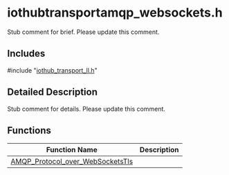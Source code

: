 # iothubtransportamqp_websockets.h 

Stub comment for brief. Please update this comment.

## Includes

\#include "[iothub_transport_ll.h](iot-c-ref-iothub-transport-ll-h.md)"  

## Detailed Description

Stub comment for details. Please update this comment.

## Functions

Function Name                  | Description                                
--------------------------------|---------------------------------------------
[AMQP_Protocol_over_WebSocketsTls](./iot-c-ref-iothubtransportamqp-websockets-h/amqp-protocol-over-websocketstls.md)            | 

